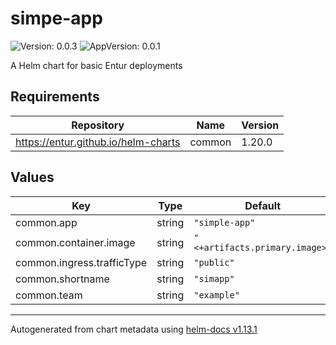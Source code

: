 # simpe-app

![Version: 0.0.3](https://img.shields.io/badge/Version-0.0.3-informational?style=flat-square) ![AppVersion: 0.0.1](https://img.shields.io/badge/AppVersion-0.0.1-informational?style=flat-square)

A Helm chart for basic Entur deployments

## Requirements

| Repository | Name | Version |
|------------|------|---------|
| https://entur.github.io/helm-charts | common | 1.20.0 |

## Values

| Key | Type | Default | Description |
|-----|------|---------|-------------|
| common.app | string | `"simple-app"` |  |
| common.container.image | string | `"<+artifacts.primary.image>"` |  |
| common.ingress.trafficType | string | `"public"` |  |
| common.shortname | string | `"simapp"` |  |
| common.team | string | `"example"` |  |

----------------------------------------------
Autogenerated from chart metadata using [helm-docs v1.13.1](https://github.com/norwoodj/helm-docs/releases/v1.13.1)
